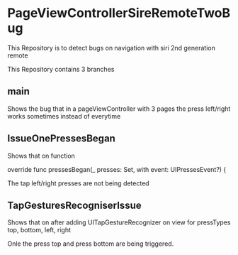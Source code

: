 # PageViewControllerSireRemoteTwoBug
This Repository is to detect bugs on navigation with siri 2nd generation remote


This Repository contains 3 branches 

<h2><b>main</b></h2>
Shows the bug that in a pageViewController with 3 pages the press left/right works sometimes instead of everytime

<h2><b>IssueOnePressesBegan</b></h2>
Shows that on function 
 
override func pressesBegan(_ presses: Set<UIPress>, with event: UIPressesEvent?) {

The tap left/right presses are not being detected


<h2><b>TapGesturesRecogniserIssue</b></h2>
Shows that on after adding UITapGestureRecognizer on view for pressTypes <br>
top, bottom, left, right

Onle the press top and press bottom are being triggered.

